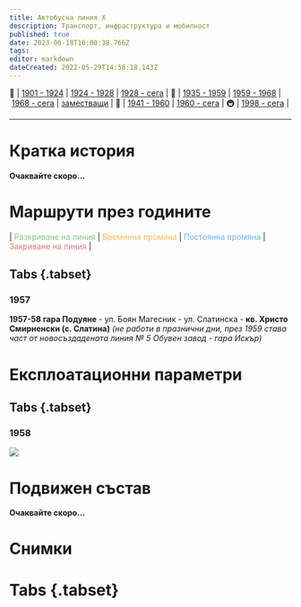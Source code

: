 ```yaml
---
title: Автобусна линия Х
description: Транспорт, инфраструктура и мобилност
published: true
date: 2023-06-18T16:00:38.766Z
tags: 
editor: markdown
dateCreated: 2022-05-29T14:58:18.143Z
---
```


🚋 | [1901 - 1924](/bg/public-transport/tram-routes-1901-1924) | [1924 - 1928](/bg/public-transport/tram-routes-1924-1928) | [1928 - сега](/bg/public-transport/tram-routes-1928-sega) | 🚌 | [1935 - 1959](/bg/public-transport/bus-routes-1935-1959) | [1959 - 1968](/bg/public-transport/bus-routes-1959-1968) | [1968 - сега](/bg/public-transport/bus-routes-1968-sega) | [заместващи](/bg/public-transport/bus-routes-replacement-services) | 🚎 | [1941 - 1960](/bg/public-transport/trolleybus-routes-1941-1960) | [1960 - сега](/bg/public-transport/trolleybus-routes-1960-sega) | 🚇 | [1998 - сега](/bg/public-transport/metro-routes) |

---

# Кратка история

**Очаквайте скоро…**


# Маршрути през годините
| <span style="color:#81C784">Разкриване на линия</span> | <span style="color:#FFB74D">Временна промяна</span> | <span style="color:#64B5F6">Постоянна промяна</span> | <span style="color:#E57373">Закриване на линия</span> |


## Tabs {.tabset}

### 1957
**1957-58 гара Подуяне** - ул. Боян Магесник - ул. Слатинска - **кв. Христо Смирненски (с. Слатина)** *(не работи в празнични дни, през 1959 става част от новосъздадената линия № 5 Обувен завод - гара Искър)*




# Експлоатационни параметри

## Tabs {.tabset}
### 1958
<img src="https://drive.google.com/uc?id=1Ljy8FOGpaiHCiexN18BYccGoShhrXnww">

# **Подвижен състав**

**Очаквайте скоро…**

# Снимки
  
# Tabs {.tabset}
